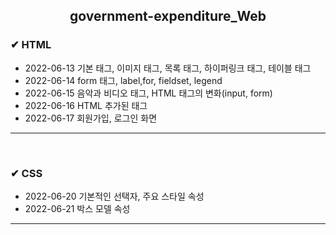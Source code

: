 <!-- government-expenditure_WEB -->
<h2><center>government-expenditure_Web</center></h2>

<h3> ✔ HTML </h3>
<ul>
   <li> 2022-06-13 기본 태그, 이미지 태그, 목록 태그, 하이퍼링크 태그, 테이블 태그
   <li> 2022-06-14 form 태그, label,for, fieldset, legend
   <li> 2022-06-15 음악과 비디오 태그, HTML 태그의 변화(input, form)
   <li> 2022-06-16 HTML 추가된 태그
   <li> 2022-06-17 회원가입, 로그인 화면
</ul>
<hr><br>

<h3> ✔ CSS </h3>
<ul>
   <li> 2022-06-20 기본적인 선택자, 주요 스타일 속성
   <li> 2022-06-21 박스 모델 속성
</ul>
<hr><br> 
